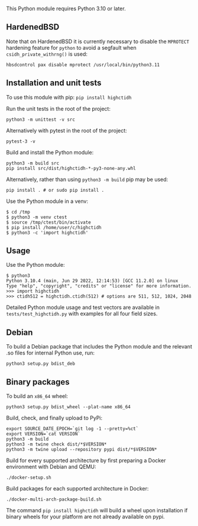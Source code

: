 This Python module requires Python 3.10 or later.

## HardenedBSD
Note that on HardenedBSD it is currently necessary to disable
the `MPROTECT` hardening feature for `python` to avoid a segfault
when `csidh_private_withrng()` is used:

```
hbsdcontrol pax disable mprotect /usr/local/bin/python3.11
```

## Installation and unit tests

To use this module with pip: `pip install highctidh`

Run the unit tests in the root of the project:

    python3 -m unittest -v src

Alternatively with pytest in the root of the project:

    pytest-3 -v

Build and install the Python module:

    python3 -m build src
    pip install src/dist/highctidh-*-py3-none-any.whl

Alternatively, rather than using `python3 -m build` pip may be used:

    pip install . # or sudo pip install .

Use the Python module in a venv:

    $ cd /tmp
    $ python3 -m venv ctest
    $ source /tmp/ctest/bin/activate
    $ pip install /home/user/c/highctidh
    $ python3 -c 'import highctidh'

## Usage

Use the Python module:

    $ python3
    Python 3.10.4 (main, Jun 29 2022, 12:14:53) [GCC 11.2.0] on linux
    Type "help", "copyright", "credits" or "license" for more information.
    >>> import highctidh
    >>> ctidh512 = highctidh.ctidh(512) # options are 511, 512, 1024, 2048

Detailed Python module usage and test vectors are available in
`tests/test_highctidh.py` with examples for all four field sizes.

## Debian

To build a Debian package that includes the Python module and the relevant .so
files for internal Python use, run:

    python3 setup.py bdist_deb

## Binary packages

To build an `x86_64` wheel:

    python3 setup.py bdist_wheel --plat-name x86_64

Build, check, and finally upload to PyPi:

    export SOURCE_DATE_EPOCH=`git log -1 --pretty=%ct`
    export VERSION=`cat VERSION`
    python3 -m build
    python3 -m twine check dist/*$VERSION*
    python3 -m twine upload --repository pypi dist/*$VERSION*

Build for every supported architecture by first preparing a Docker environment
with Debian and QEMU:

    ./docker-setup.sh

Build packages for each supported architecture in Docker:

    ./docker-multi-arch-package-build.sh

The command `pip install highctidh` will build a wheel upon installation if
binary wheels for your platform are not already available on pypi.

